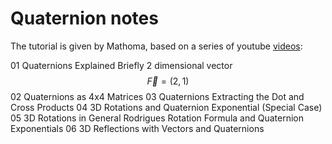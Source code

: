 # Quaternion notes
The tutorial is given by Mathoma, based on a series of youtube [videos](https://www.youtube.com/watch?v=3Ki14CsP_9k): 

01 Quaternions Explained Briefly
2 dimensional vector $$\vec{F}=(2,1)$$
02 Quaternions as 4x4 Matrices
03 Quaternions Extracting the Dot and Cross Products
04 3D Rotations and Quaternion Exponential (Special Case)
05 3D Rotations in General Rodrigues Rotation Formula and Quaternion Exponentials
06 3D Reflections with Vectors and Quaternions
